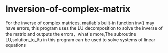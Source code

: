 # Inversion-of-complex-matrix
For the inverse of complex matrices, matlab's built-in function inv() may have errors, this program uses the LU decomposition to solve the inverse of the matrix and outputs the errors，what's more,The subroutine LU,solution_to_l\u in this program can be used to solve systems of linear equations
